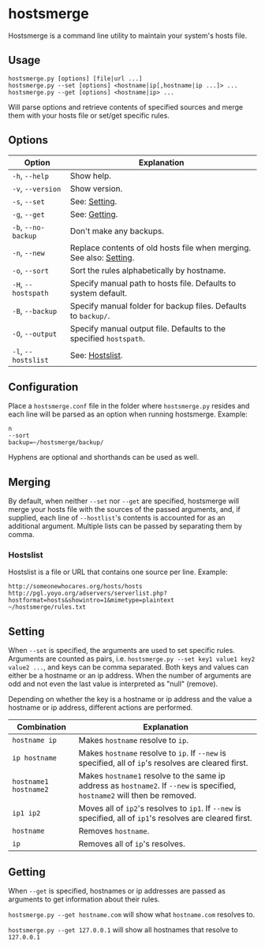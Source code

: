 # hostsmerge
Hostsmerge is a command line utility to maintain your system's hosts file.

## Usage
```
hostsmerge.py [options] [file|url ...]
hostsmerge.py --set [options] <hostname|ip[,hostname|ip ...]> ...
hostsmerge.py --get [options] <hostname|ip> ...
```
Will parse options and retrieve contents of specified sources and merge them with your hosts file or set/get specific rules.

## Options
Option  | Explanation
------------- | -------------
`-h`, `--help`  | Show help.
`-v`, `--version`  | Show version.
`-s`, `--set` | See: [Setting](#setting).
`-g`, `--get` | See: [Getting](#getting).
`-b`, `--no-backup` | Don't make any backups.
`-n`, `--new` | Replace contents of old hosts file when merging. See also: [Setting](#setting).
`-o`, `--sort` | Sort the rules alphabetically by hostname.
`-H`, `--hostspath` | Specify manual path to hosts file. Defaults to system default.
`-B`, `--backup` | Specify manual folder for backup files. Defaults to `backup/`.
`-O`, `--output` | Specify manual output file. Defaults to the specified `hostspath`.
`-l`, `--hostslist` | See: [Hostslist](#hostslist).

## Configuration
Place a `hostsmerge.conf` file in the folder where `hostsmerge.py` resides and each line will be parsed as an option when running hostsmerge. Example:
```
n
--sort
backup=~/hostsmerge/backup/
```
Hyphens are optional and shorthands can be used as well.

## Merging
By default, when neither `--set` nor `--get` are specified, hostsmerge will merge your hosts file with the sources of the passed arguments, and, if supplied, each line of `--hostlist`'s contents is accounted for as an additional argument. Multiple lists can be passed by separating them by comma.

### Hostslist
Hostslist is a file or URL that contains one source per line. Example:
```
http://someonewhocares.org/hosts/hosts
http://pgl.yoyo.org/adservers/serverlist.php?hostformat=hosts&showintro=1&mimetype=plaintext
~/hostsmerge/rules.txt
```

## Setting
When `--set` is specified, the arguments are used to set specific rules. Arguments are counted as pairs, i.e. `hostsmerge.py --set key1 value1 key2 value2 ...`, and keys can be comma separated. Both keys and values can either be a hostname or an ip address. When the number of arguments are odd and not even the last value is interpreted as "null" (remove).

Depending on whether the key is a hostname or ip address and the value a hostname or ip address, different actions are performed.

Combination | Explanation
------------- | -------------
`hostname ip` | Makes `hostname` resolve to `ip`.
`ip hostname` | Makes `hostname` resolve to `ip`. If `--new` is specified, all of `ip`'s resolves are cleared first.
`hostname1 hostname2` | Makes `hostname1` resolve to the same ip address as `hostname2`. If `--new` is specified, `hostname2` will then be removed.
`ip1 ip2` | Moves all of `ip2`'s resolves to `ip1`. If `--new` is specified, all of `ip1`'s resolves are cleared first.
`hostname` | Removes `hostname`.
`ip` | Removes all of `ip`'s resolves.

## Getting
When ``--get`` is specified, hostnames or ip addresses are passed as arguments to get information about their rules.

`hostsmerge.py --get hostname.com` will show what `hostname.com` resolves to.

`hostsmerge.py --get 127.0.0.1` will show all hostnames that resolve to `127.0.0.1`
